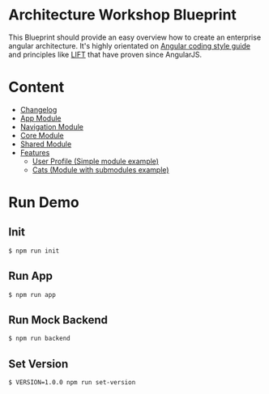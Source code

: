 # Architecture Workshop Blueprint
This Blueprint should provide an easy overview how to create an enterprise angular architecture. It's highly orientated on [Angular coding style guide](https://angular.io/guide/styleguide) and principles like [LIFT](https://johnpapa.net/angular-app-structuring-guidelines/) that have proven since AngularJS.

# Content
- [Changelog](./CHANGELOG.md)
- [App Module](./app/src/app)
- [Navigation Module](./app/src/app/navigatio)
- [Core Module](./app/src/app/core)
- [Shared Module](./app/src/app/shared)
- [Features](./app/src/app/features)
  - [User Profile (Simple module example)](./app/src/app/features/user-profile)
  - [Cats (Module with submodules example)](./app/src/app/features/cats)

# Run Demo

## Init
```bash
$ npm run init
```

## Run App
```bash
$ npm run app
```

## Run Mock Backend
```bash
$ npm run backend
```

## Set Version
```bash
$ VERSION=1.0.0 npm run set-version
```


